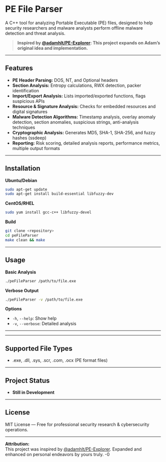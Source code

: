 # PE File Parser

A C++ tool for analyzing Portable Executable (PE) files, designed to help security researchers and malware analysts perform offline malware detection and threat analysis.

> **Inspired by [@adamhlt/PE-Explorer](https://github.com/adamhlt/PE-Explorer): This project expands on Adam’s original idea and implementation.**

---

## Features

- **PE Header Parsing:** DOS, NT, and Optional headers
- **Section Analysis:** Entropy calculations, RWX detection, packer identification
- **Import/Export Analysis:** Lists imported/exported functions, flags suspicious APIs
- **Resource & Signature Analysis:** Checks for embedded resources and digital signatures
- **Malware Detection Algorithms:** Timestamp analysis, overlay anomaly detection, section anomalies, suspicious strings, anti-analysis techniques
- **Cryptographic Analysis:** Generates MD5, SHA-1, SHA-256, and fuzzy hashes (ssdeep)
- **Reporting:** Risk scoring, detailed analysis reports, performance metrics, multiple output formats

---

## Installation

**Ubuntu/Debian**
```bash
sudo apt-get update
sudo apt-get install build-essential libfuzzy-dev
```
**CentOS/RHEL**
```bash
sudo yum install gcc-c++ libfuzzy-devel
```

**Build**
```bash
git clone <repository>
cd peFileParser
make clean && make
```

---

## Usage

**Basic Analysis**
```bash
./peFileParser /path/to/file.exe
```

**Verbose Output**
```bash
./peFileParser -v /path/to/file.exe
```

**Options**
- `-h`, `--help`: Show help
- `-v`, `--verbose`: Detailed analysis

---

---

## Supported File Types

- .exe, .dll, .sys, .scr, .com, .ocx (PE format files)

---

## Project Status

- **Still in Development**

---

## License

MIT License — Free for professional security research & cybersecurity operations.

---

**Attribution:**  
This project was inspired by [@adamhlt/PE-Explorer](https://github.com/adamhlt/PE-Explorer). 
Expanded and enhanced on personal endeavors by yours truly.
-0
